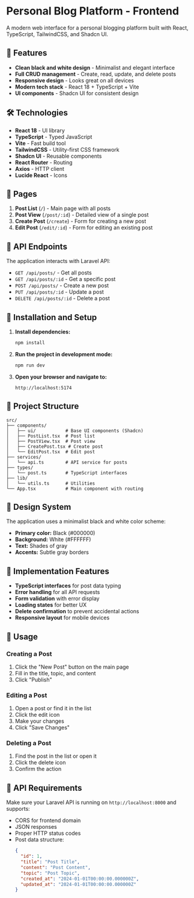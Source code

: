 # Personal Blog Platform - Frontend

A modern web interface for a personal blogging platform built with React, TypeScript, TailwindCSS, and Shadcn UI.

## 🚀 Features

- **Clean black and white design** - Minimalist and elegant interface
- **Full CRUD management** - Create, read, update, and delete posts
- **Responsive design** - Looks great on all devices
- **Modern tech stack** - React 18 + TypeScript + Vite
- **UI components** - Shadcn UI for consistent design

## 🛠 Technologies

- **React 18** - UI library
- **TypeScript** - Typed JavaScript
- **Vite** - Fast build tool
- **TailwindCSS** - Utility-first CSS framework
- **Shadcn UI** - Reusable components
- **React Router** - Routing
- **Axios** - HTTP client
- **Lucide React** - Icons

## 📱 Pages

1. **Post List** (`/`) - Main page with all posts
2. **Post View** (`/post/:id`) - Detailed view of a single post
3. **Create Post** (`/create`) - Form for creating a new post
4. **Edit Post** (`/edit/:id`) - Form for editing an existing post

## 🔗 API Endpoints

The application interacts with Laravel API:

- `GET /api/posts/` - Get all posts
- `GET /api/posts/:id` - Get a specific post
- `POST /api/posts/` - Create a new post
- `PUT /api/posts/:id` - Update a post
- `DELETE /api/posts/:id` - Delete a post

## 🚀 Installation and Setup

1. **Install dependencies:**
   ```bash
   npm install
   ```

2. **Run the project in development mode:**
   ```bash
   npm run dev
   ```

3. **Open your browser and navigate to:**
   ```
   http://localhost:5174
   ```

## 📁 Project Structure

```
src/
├── components/
│   ├── ui/           # Base UI components (Shadcn)
│   ├── PostList.tsx  # Post list
│   ├── PostView.tsx  # Post view
│   ├── CreatePost.tsx # Create post
│   └── EditPost.tsx  # Edit post
├── services/
│   └── api.ts        # API service for posts
├── types/
│   └── post.ts       # TypeScript interfaces
├── lib/
│   └── utils.ts      # Utilities
└── App.tsx           # Main component with routing
```

## 🎨 Design System

The application uses a minimalist black and white color scheme:

- **Primary color:** Black (#000000)
- **Background:** White (#FFFFFF)
- **Text:** Shades of gray
- **Accents:** Subtle gray borders

## 🔧 Implementation Features

- **TypeScript interfaces** for post data typing
- **Error handling** for all API requests
- **Form validation** with error display
- **Loading states** for better UX
- **Delete confirmation** to prevent accidental actions
- **Responsive layout** for mobile devices

## 📝 Usage

### Creating a Post
1. Click the "New Post" button on the main page
2. Fill in the title, topic, and content
3. Click "Publish"

### Editing a Post
1. Open a post or find it in the list
2. Click the edit icon
3. Make your changes
4. Click "Save Changes"

### Deleting a Post
1. Find the post in the list or open it
2. Click the delete icon
3. Confirm the action

## 🤝 API Requirements

Make sure your Laravel API is running on `http://localhost:8000` and supports:

- CORS for frontend domain
- JSON responses
- Proper HTTP status codes
- Post data structure:
  ```json
  {
    "id": 1,
    "title": "Post Title",
    "content": "Post Content",
    "topic": "Post Topic",
    "created_at": "2024-01-01T00:00:00.000000Z",
    "updated_at": "2024-01-01T00:00:00.000000Z"
  }
  ```
